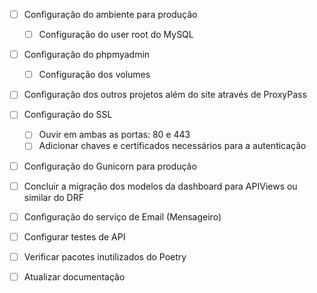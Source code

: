 - [ ] Configuração do ambiente para produção
   - [ ] Configuração do user root do MySQL
 - [ ] Configuração do phpmyadmin
   - [ ] Configuração dos volumes
 - [ ] Configuração dos outros projetos além do site através de ProxyPass
 - [ ] Configuração do SSL
   - [ ] Ouvir em ambas as portas: 80 e 443
   - [ ] Adicionar chaves e certificados necessários para a autenticação
 - [ ] Configuração do Gunicorn para produção
 - [ ] Concluir a migração dos modelos da dashboard para APIViews ou similar do DRF
 - [ ] Configuração do serviço de Email (Mensageiro)
 - [ ] Configurar testes de API
 - [ ] Verificar pacotes inutilizados do Poetry
 - [ ] Atualizar documentação

